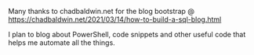 Many thanks to chadbaldwin.net for the blog bootstrap @ https://chadbaldwin.net/2021/03/14/how-to-build-a-sql-blog.html

I plan to blog about PowerShell, code snippets and other useful code that helps me automate all the things.

